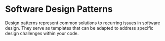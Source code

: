 # Software Design Patterns
Design patterns represent common solutions to recurring issues in software design. They serve as templates that can be adapted to address specific design challenges within your code.
